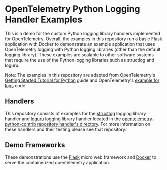# OpenTelemetry Python Logging Handler Examples
This is a demo for the custom Python logging library handlers implemented for OpenTelemetry. Overall, the examples in this repository run a basic Flask application with Docker to demonstrate an example application that uses OpenTelemetry logging with Python logging libraries (other than the default logging library). These examples are scalable to other software systems that require the use of the Python logging libraries such as structlog and loguru.

Note: The examples in this repository are adapted from OpenTelemetry's [Getting Started Tutorial for Python](https://opentelemetry.io/docs/languages/python/getting-started/) guide and OpenTelemetry's [example for logs](https://github.com/open-telemetry/opentelemetry-python/blob/main/docs/examples/logs/README.rst) code.

## Handlers
This repository consists of examples for the [structlog](https://www.structlog.org/en/stable/) logging library handler and [loguru](https://loguru.readthedocs.io/en/stable/api/logger.html) logging library handler located in the [opentelemetry-python-contrib repository handler's directory](https://github.com/carolinecgilbert/opentelemetry-python-contrib/tree/main/handlers). For more information on these handlers and their testing please see that repository.

## Demo Frameworks
These demonstrations use the [Flask](https://flask.palletsprojects.com/en/3.0.x/) micro web framework and [Docker](https://www.docker.com/#build) to serve the containerized opentelemetry application.
